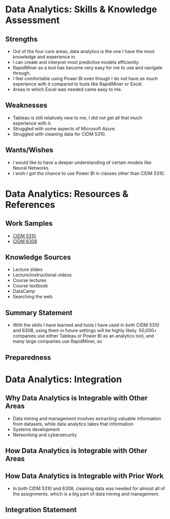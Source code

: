 # Data Analytics: Skills & Knowledge Assessment

## Strengths
- Out of the four core areas, data analytics is the one I have the most knowledge and experience in.
- I can create and interpret most predictive models efficiently. 
- RapidMiner as a tool has become very easy for me to use and navigate through.
- I feel comfortable using Power BI even though I do not have as much experience with it compared to tools like RapidMiner or Excel.
- Areas in which Excel was needed came easy to me.

## Weaknesses
- Tableau is still relatively new to me, I did not get all that much experience with it.
- Struggled with some aspects of Microsoft Azure.
- Struggled with cleaning data for CIDM 5310.

## Wants/Wishes
- I would like to have a deeper understanding of certain models like Neural Networks.
- I wish I got the chance to use Power BI in classes other than CIDM 5310.

# Data Analytics: Resources & References

## Work Samples
- [CIDM 5310](https://github.com/BenGCollier/CIDM-5310)
- [CIDM 6308](https://github.com/BenGCollier/CIDM-6308)

## Knowledge Sources
- Lecture slides
- Lecture/instructional videos
- Course lectures
- Course textbook
- DataCamp
- Searching the web

## Summary Statement
- With the skills I have learned and tools I have used in both CIDM 5310 and 6308, using them in future settings will be highly likely. 50,000+ companies use either Tableau or Power BI as an analytics tool, and many large companies use RapidMiner, so 

## Preparedness

# Data Analytics: Integration

## Why Data Analytics is Integrable with Other Areas
- Data mining and management involves extracting valuable information from datasets, while data analytics takes that information 
- Systems development
- Networking and cybersecurity

## How Data Analytics is Integrable with Other Areas

## How Data Analytics is Integrable with Prior Work
- In both CIDM 5310 and 6308, cleaning data was needed for almost all of the assignments, which is a big part of data mining and management.

## Integration Statement

